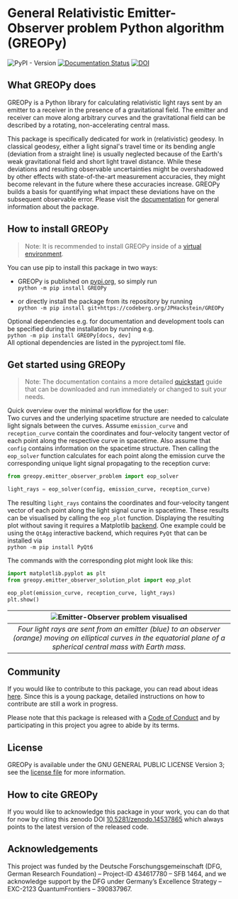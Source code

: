 # General Relativistic Emitter-Observer problem Python algorithm (GREOPy)

![PyPI - Version](https://img.shields.io/pypi/v/GREOPy?color=%236899AE)
[![Documentation Status](https://readthedocs.org/projects/greopy/badge/?version=latest)](https://greopy.readthedocs.io/en/latest/?badge=latest)
[![DOI](https://zenodo.org/badge/DOI/10.5281/zenodo.14537866.svg)](https://doi.org/10.5281/zenodo.14537866)

## What GREOPy does

GREOPy is a Python library for calculating relativistic light rays sent by an emitter to a receiver in the presence of a gravitational field.
The emitter and receiver can move along arbitrary curves and the gravitational field can be described by a rotating, non-accelerating central mass.

This package is specifically dedicated for work in (relativistic) geodesy.
In classical geodesy, either a light signal's travel time or its bending angle (deviation from a straight line) is usually neglected because of the Earth's weak gravitational field and short light travel distance.
While these deviations and resulting observable uncertainties might be overshadowed by other effects with state-of-the-art measurement accuracies, they might become relevant in the future where these accuracies increase.
GREOPy builds a basis for quantifying what impact these deviations have on the subsequent observable error.
Please visit the [documentation](https://greopy.readthedocs.io/en/latest/index.html) for general information about the package.

## How to install GREOPy

> Note: It is recommended to install GREOPy inside of a [virtual environment](https://docs.python.org/3/library/venv.html).

You can use pip to install this package in two ways:

- GREOPy is published on [pypi.org](https://pypi.org/project/GREOPy/), so simply run\
`python -m pip install GREOPy`

- or directly install the package from its repository by running\
`python -m pip install git+https://codeberg.org/JPHackstein/GREOPy`

Optional dependencies e.g. for documentation and development tools can be specified during the installation by running e.g.\
`python -m pip install GREOPy[docs, dev]`\
All optional dependencies are listed in the pyproject.toml file.

## Get started using GREOPy

> Note: The documentation contains a more detailed [quickstart](https://greopy.readthedocs.io/en/latest/quickstart.html) guide that can be downloaded and run immediately or changed to suit your needs.

Quick overview over the minimal workflow for the user:\
Two curves and the underlying spacetime structure are needed to calculate light signals between the curves.
Assume `emission_curve` and `reception_curve` contain the coordinates and four-velocity tangent vector of each point along the respective curve in spacetime.
Also assume that `config` contains information on the spacetime structure.
Then calling the `eop_solver` function calculates for each point along the emission curve the corresponding unique light signal propagating to the reception curve:

```python
from greopy.emitter_observer_problem import eop_solver

light_rays = eop_solver(config, emission_curve, reception_curve)
```

The resulting `light_rays` contains the coordinates and four-velocity tangent vector of each point along the light signal curve in spacetime.
These results can be visualised by calling the `eop_plot` function.
Displaying the resulting plot without saving it requires a Matplotlib [backend](https://matplotlib.org/stable/users/explain/figure/backends.html).
One example could be using the `QtAgg` interactive backend, which requires `PyQt` that can be installed via\
`python -m pip install PyQt6`

The commands with the corresponding plot might look like this:

```python
import matplotlib.pyplot as plt
from greopy.emitter_observer_solution_plot import eop_plot

eop_plot(emission_curve, reception_curve, light_rays)
plt.show()
```

| ![Emitter-Observer problem visualised](https://codeberg.org/JPHackstein/GREOPy/raw/branch/main/doc/source/auto_tutorials/images/sphx_glr_plot_quickstart_tutorial_001.png) | 
|:-----:| 
| *Four light rays are sent from an emitter (blue) to an observer (orange) moving on elliptical curves in the equatorial plane of a spherical central mass with Earth mass.* |

## Community

If you would like to contribute to this package, you can read about ideas [here](https://codeberg.org/JPHackstein/GREOPy/src/branch/main/CONTRIBUTING.md).
Since this is a young package, detailed instructions on how to contribute are still a work in progress.

Please note that this package is released with a [Code of Conduct](https://codeberg.org/JPHackstein/GREOPy/src/branch/main/CODE_OF_CONDUCT.md) and by participating in this project you agree to abide by its terms.

## License

GREOPy is available under the GNU GENERAL PUBLIC LICENSE Version 3; see the [license file](https://codeberg.org/JPHackstein/GREOPy/src/branch/main/LICENSE) for more information.

## How to cite GREOPy

If you would like to acknowledge this package in your work, you can do that for now by citing this zenodo DOI [10.5281/zenodo.14537865](https://zenodo.org/records/14537866) which always points to the latest version of the released code.

## Acknowledgements

This project was funded by the Deutsche Forschungsgemeinschaft (DFG, German Research Foundation) – Project-ID 434617780 – SFB 1464, and we acknowledge support by the DFG under Germany’s Excellence Strategy – EXC-2123 QuantumFrontiers – 390837967.

